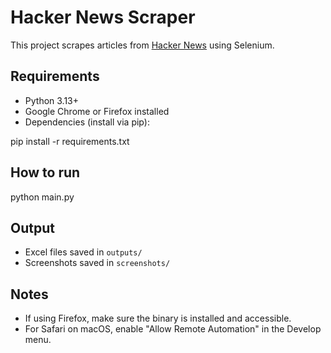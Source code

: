 # Hacker News Scraper

This project scrapes articles from [Hacker News](https://news.ycombinator.com/) using Selenium.

## Requirements

- Python 3.13+
- Google Chrome or Firefox installed
- Dependencies (install via pip):

pip install -r requirements.txt

## How to run

python main.py

## Output

- Excel files saved in `outputs/`
- Screenshots saved in `screenshots/`

## Notes

- If using Firefox, make sure the binary is installed and accessible.
- For Safari on macOS, enable "Allow Remote Automation" in the Develop menu.
